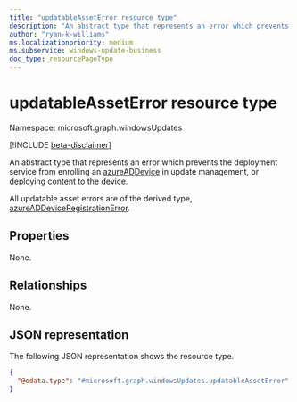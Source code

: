 ```yaml
---
title: "updatableAssetError resource type"
description: "An abstract type that represents an error which prevents the deployment service from enrolling an azureADDevice in update management, or deploying content to the device"
author: "ryan-k-williams"
ms.localizationpriority: medium
ms.subservice: windows-update-business
doc_type: resourcePageType
---
```


# updatableAssetError resource type

Namespace: microsoft.graph.windowsUpdates

[!INCLUDE [beta-disclaimer](../../includes/beta-disclaimer.md)]

An abstract type that represents an error which prevents the deployment service from enrolling an [azureADDevice](../resources/windowsupdates-azureaddevice.md) in update management, or deploying content to the device. 

All updatable asset errors are of the derived type, [azureADDeviceRegistrationError](../resources/windowsupdates-azureaddeviceregistrationerror.md).


## Properties
None.

## Relationships
None.

## JSON representation
The following JSON representation shows the resource type.
<!-- {
  "blockType": "resource",
  "@odata.type": "microsoft.graph.windowsUpdates.updatableAssetError"
}
-->
``` json
{
  "@odata.type": "#microsoft.graph.windowsUpdates.updatableAssetError"
}
```

